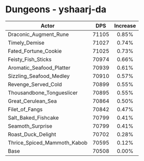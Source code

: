 # Dungeons - yshaarj-da
| Actor | DPS | Increase |
|---|:---:|:---:|
|Draconic_Augment_Rune|71105|0.85%|
|Timely_Demise|71027|0.74%|
|Fated_Fortune_Cookie|71025|0.73%|
|Feisty_Fish_Sticks|70974|0.66%|
|Aromatic_Seafood_Platter|70939|0.61%|
|Sizzling_Seafood_Medley|70910|0.57%|
|Revenge_Served_Cold|70899|0.55%|
|Thousandbone_Tongueslicer|70895|0.55%|
|Great_Cerulean_Sea|70864|0.50%|
|Filet_of_Fangs|70842|0.47%|
|Salt_Baked_Fishcake|70799|0.41%|
|Seamoth_Surprise|70799|0.41%|
|Roast_Duck_Delight|70702|0.28%|
|Thrice_Spiced_Mammoth_Kabob|70595|0.12%|
|Base|70508|0.00%|
